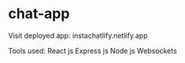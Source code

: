 # chat-app

Visit deployed app: instachatlify.netlify.app

Tools used:
React js
Express js
Node js
Websockets
